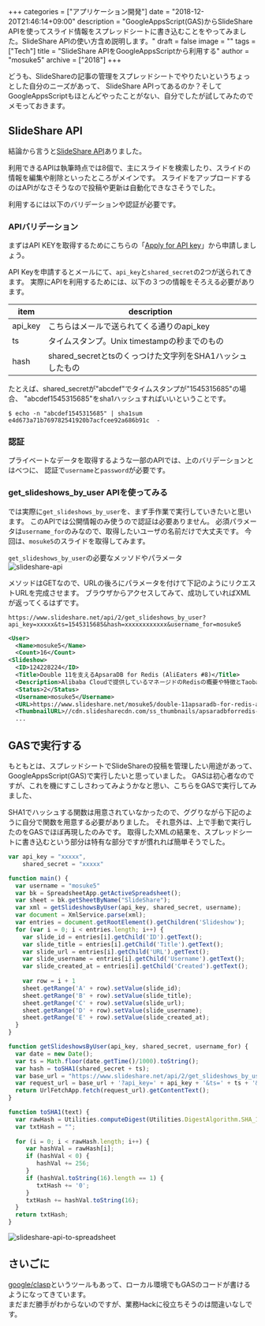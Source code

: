 +++
categories = ["アプリケーション開発"]
date = "2018-12-20T21:46:14+09:00"
description = "GoogleAppsScript(GAS)からSlideShare APIを使ってスライド情報をスプレッドシートに書き込むことをやってみました。SlideShare APIの使い方含め説明します。"
draft = false
image = ""
tags = ["Tech"]
title = "SlideShare APIをGoogleAppsScriptから利用する"
author = "mosuke5"
archive = ["2018"]
+++

どうも、SlideShareの記事の管理をスプレッドシートでやりたいというちょっとした自分のニーズがあって、
SlideShare APIってあるのか？そしてGoogleAppsScriptもほとんどやったことがない、自分でしたが試してみたのでメモっておきます。
<!--more-->

## SlideShare API
結論から言うと[SlideShare API](https://www.slideshare.net/developers)ありました。

利用できるAPIは執筆時点では8個で、主にスライドを検索したり、スライドの情報を編集や削除といったところがメインです。
スライドをアップロードするのはAPIがなさそうなので投稿や更新は自動化できなさそうでした。

利用するには以下のバリデーションや認証が必要です。

### APIバリデーション
まずはAPI KEYを取得するためにこちらの「[Apply for API key](https://www.slideshare.net/developers/applyforapi)」から申請しましょう。

API Keyを申請するとメールにて、`api_key`と`shared_secret`の2つが送られてきます。
実際にAPIを利用するためには、以下の３つの情報をそろえる必要があります。

|item|description|
|---|---|
|api_key|こちらはメールで送られてくる通りのapi_key|
|ts|タイムスタンプ。Unix timestampの秒までのもの|
|hash|shared_secretとtsのくっつけた文字列をSHA1ハッシュしたもの|

たとえば、shared_secretが"abcdef"でタイムスタンプが"1545315685"の場合、
"abcdef1545315685"をsha1ハッシュすればいいということです。

```
$ echo -n "abcdef1545315685" | sha1sum
e4d673a71b769782541920b7acfcee92a686b91c  -
```

### 認証
プライベートなデータを取得するような一部のAPIでは、上のバリデーションとはべつに、
認証で`username`と`password`が必要です。

### get_slideshows_by_user APIを使ってみる
では実際に`get_slideshows_by_user`を、まず手作業で実行していきたいと思います。
このAPIでは公開情報のみ使うので認証は必要ありません。
必須パラメータは`username_for`のみなので、取得したいユーザの名前だけで大丈夫です。
今回は、`mosuke5`のスライドを取得してみます。

`get_slideshows_by_user`の必要なメッソドやパラメータ  
![slideshare-api](/image/slideshare_api_by_user.png)

メソッドはGETなので、URLの後ろにパラメータを付けて下記のようにリクエストURLを完成させます。
ブラウザからアクセスしてみて、成功していればXMLが返ってくるはずです。

```
https://www.slideshare.net/api/2/get_slideshows_by_user?api_key=xxxxx&ts=1545315685&hash=xxxxxxxxxxxx&username_for=mosuke5
```

```xml
<User>
  <Name>mosuke5</Name>
  <Count>16</Count>
<Slideshow>
  <ID>124228224</ID>
  <Title>Double 11を支えるApsaraDB for Redis (AliEaters #8)</Title>
  <Description>Alibaba Cloudで提供しているマネージドのRedisの概要や特徴とTaobao内での利用について少しだけ触れます。元ネタはAlibaba Cloudの国際チームが投稿しているブログです。</Description>
  <Status>2</Status>
  <Username>mosuke5</Username>
  <URL>https://www.slideshare.net/mosuke5/double-11apsaradb-for-redis-alieaters-8</URL>
  <ThumbnailURL>//cdn.slidesharecdn.com/ss_thumbnails/apsaradbforredis-181128061230-thumbnail.jpg?cb=1543385711</ThumbnailURL>
  ...
```

## GASで実行する
もともとは、スプレッドシートでSlideShareの投稿を管理したい用途があって、
GoogleAppsScript(GAS)で実行したいと思っていました。
GASは初心者なのですが、これを機にすこしさわってみようかなと思い、こちらをGASで実行してみました、

SHA1でハッシュする関数は用意されていなかったので、ググりながら下記のように自分で関数を用意する必要がありました。
それ意外は、上で手動で実行したのをGASでほぼ再現したのみです。
取得したXMLの結果を、スプレッドシートに書き込むという部分は特有な部分ですが慣れれば簡単そうでした。

```javascript
var api_key = "xxxxx",
    shared_secret = "xxxxx"

function main() {
  var username = "mosuke5"
  var bk = SpreadsheetApp.getActiveSpreadsheet();
  var sheet = bk.getSheetByName("SlideShare");
  var xml = getSlideshowsByUser(api_key, shared_secret, username);
  var document = XmlService.parse(xml);
  var entries = document.getRootElement().getChildren('Slideshow');
  for (var i = 0; i < entries.length; i++) {
    var slide_id = entries[i].getChild('ID').getText();
    var slide_title = entries[i].getChild('Title').getText();
    var slide_url = entries[i].getChild('URL').getText();
    var slide_username = entries[i].getChild('Username').getText();
    var slide_created_at = entries[i].getChild('Created').getText();
    
    var row = i + 1
    sheet.getRange('A' + row).setValue(slide_id);
    sheet.getRange('B' + row).setValue(slide_title);
    sheet.getRange('C' + row).setValue(slide_url);
    sheet.getRange('D' + row).setValue(slide_username);
    sheet.getRange('E' + row).setValue(slide_created_at);
  }
}

function getSlideshowsByUser(api_key, shared_secret, username_for) {
  var date = new Date();
  var ts = Math.floor(date.getTime()/1000).toString();
  var hash = toSHA1(shared_secret + ts);
  var base_url = "https://www.slideshare.net/api/2/get_slideshows_by_user";
  var request_url = base_url + '?api_key=' + api_key + '&ts=' + ts + '&hash=' + hash + '&username_for=' + username_for;
  return UrlFetchApp.fetch(request_url).getContentText();
}

function toSHA1(text) {
  var rawHash = Utilities.computeDigest(Utilities.DigestAlgorithm.SHA_1, text);
  var txtHash = "";
  
  for (i = 0; i < rawHash.length; i++) {
	 var hashVal = rawHash[i];
	 if (hashVal < 0) {
		hashVal += 256;
	 }
	 if (hashVal.toString(16).length == 1) {
		txtHash += '0';
	 }
	 txtHash += hashVal.toString(16);
  }
  return txtHash;
}
```

![slideshare-api-to-spreadsheet](/image/slideshare_api_to_spreadsheet.png)

## さいごに
[google/clasp](https://github.com/google/clasp)というツールもあって、ローカル環境でもGASのコードが書けるようになってきています。  
まだまだ勝手がわからないのですが、業務Hackに役立ちそうのは間違いなしです。